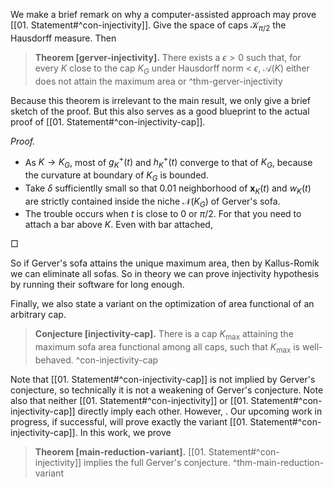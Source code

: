 We make a brief remark on why a computer-assisted approach may prove [[01. Statement#^con-injectivity]]. Give the space of caps $\mathcal{K}_{\pi/2}$ the Hausdorff measure. Then 

> __Theorem [gerver-injectivity].__ There exists a $\epsilon>0$ such that, for every $K$ close to the cap $K_G$ under Hausdorff norm < $\epsilon$, $\mathcal{A}(K)$ either does not attain the maximum area or  ^thm-gerver-injectivity

Because this theorem is irrelevant to the main result, we only give a brief sketch of the proof. But this also serves as a good blueprint to the actual proof of [[01. Statement#^con-injectivity-cap]].

_Proof._ 

- As $K \to K_G$, most of $g^+_K(t)$ and $h^+_K(t)$ converge to that of $K_G$, because the curvature at boundary of $K_G$ is bounded.
- Take $\delta$ sufficientlly small so that 0.01 neighborhood of $\mathbf{x}_K(t)$ and $w_K(t)$ are strictly contained inside the niche $\mathcal{N}(K_G)$ of Gerver's sofa.
- The trouble occurs when $t$ is close to $0$ or $\pi/2$. For that you need to attach a bar above $K$. Even with bar attached, 

□

So if Gerver's sofa attains the unique maximum area, then by Kallus-Romik we can eliminate all sofas. So in theory we can prove injectivity hypothesis by running their software for long enough.

Finally, we also state a variant on the optimization of area functional of an arbitrary cap. 

> __Conjecture [injectivity-cap].__ There is a cap $K_{\text{max}}$ attaining the maximum sofa area functional among all caps, such that $K_{\text{max}}$ is well-behaved. ^con-injectivity-cap

Note that [[01. Statement#^con-injectivity-cap]] is not implied by Gerver's conjecture, so technically it is not a weakening of Gerver's conjecture. Note also that neither [[01. Statement#^con-injectivity]] or [[01. Statement#^con-injectivity-cap]] directly imply each other. However, . Our upcoming work in progress, if successful, will prove exactly the variant [[01. Statement#^con-injectivity-cap]]. In this work, we prove 

> __Theorem [main-reduction-variant].__ [[01. Statement#^con-injectivity]] implies the full Gerver's conjecture. ^thm-main-reduction-variant

